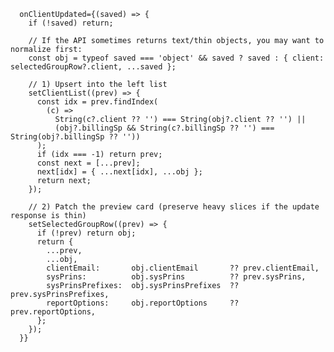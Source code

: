       onClientUpdated={(saved) => {
        if (!saved) return;

        // If the API sometimes returns text/thin objects, you may want to normalize first:
        const obj = typeof saved === 'object' && saved ? saved : { client: selectedGroupRow?.client, ...saved };

        // 1) Upsert into the left list
        setClientList((prev) => {
          const idx = prev.findIndex(
            (c) =>
              String(c?.client ?? '') === String(obj?.client ?? '') ||
              (obj?.billingSp && String(c?.billingSp ?? '') === String(obj?.billingSp ?? ''))
          );
          if (idx === -1) return prev;
          const next = [...prev];
          next[idx] = { ...next[idx], ...obj };
          return next;
        });

        // 2) Patch the preview card (preserve heavy slices if the update response is thin)
        setSelectedGroupRow((prev) => {
          if (!prev) return obj;
          return {
            ...prev,
            ...obj,
            clientEmail:       obj.clientEmail       ?? prev.clientEmail,
            sysPrins:          obj.sysPrins          ?? prev.sysPrins,
            sysPrinsPrefixes:  obj.sysPrinsPrefixes  ?? prev.sysPrinsPrefixes,
            reportOptions:     obj.reportOptions     ?? prev.reportOptions,
          };
        });
      }}
